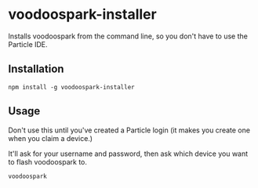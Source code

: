 # voodoospark-installer

Installs voodoospark from the command line, so you don't have to use the Particle IDE.

## Installation

`npm install -g voodoospark-installer`

## Usage

Don't use this until you've created a Particle login (it makes you create one when you claim a device.)

It'll ask for your username and password, then ask which device you want to flash voodoospark to.

`voodoospark`